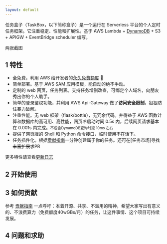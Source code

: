 ```yaml
---
layout: default
---
```


任务盒子（TaskBox，以下简称盒子）是一个运行在 Serverless 平台的个人定时任务框架。它注重稳定、性能和扩展性。基于 AWS Lambda + [DynamoDB][2] + S3 + APIGW + EventBridge scheduler 编写。

两张截图

## 1 特性

- 全免费，利用 AWS 给开发者的[永久免费额度](https://aws.amazon.com/cn/free/) 🎉
- 简单部署。基于 AWS SAM 应用模板，能自动的绝不手动。
- 定制的 web 网页，任务列表。支持任务增删改查，可绑定个人域名，向朋友秀出你的个人助手。
- 简单的登录鉴权功能，并利用 AWS Api-Gateway 做了**访问安全限制**，狠狠防住暴力破解。
- 注重性能。无 web 框架（flask/bottle），无冗余代码。并得益于 AWS 函数计算和数据库的高可用、高性能，网页冷启动时间 0.5s 内，后续网页请求基本在 0.001s 内完成。<small>不包含DynamoDB查询时延 10ms 左右</small>
- 提供了网页版的 Shell 和 Python 命令接口，临时使用不在话下。
- 任务插件化。根据[贡献指南](./contribute)一分钟创建属于你的任务。还可在[任务市场]寻找~~丰富扩展~~求PR

更多特性请查看[更新日志](./release_note)

## 2 开始使用

## 3 如何贡献
参考 [贡献指南](./contribute)
一点呼吁：本着开源、共享、不滥用的精神，希望大家写出有意义的、不浪费算力（免费额度40wGBs/月）的任务，让这件事情、这个项目可持续发展。

## 4 问题和求助



[2]: https://docs.amazonaws.cn/amazondynamodb/latest/developerguide/Introduction.html 'DynamoDB介绍'
